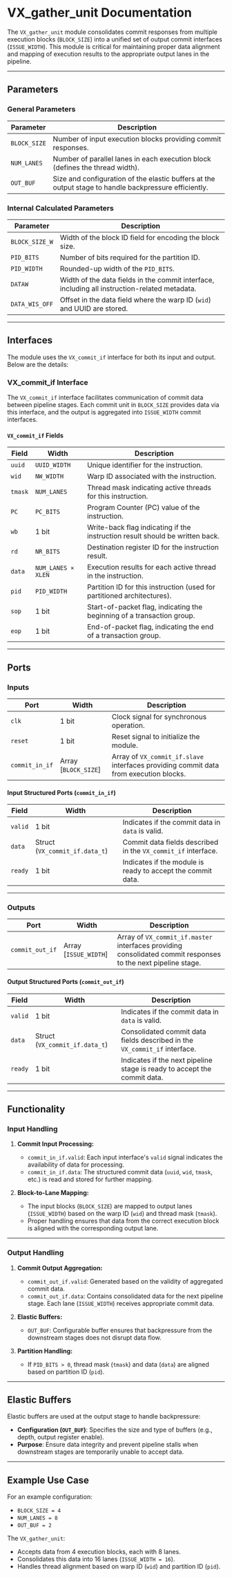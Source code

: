 # VX_gather_unit Documentation

The `VX_gather_unit` module consolidates commit responses from multiple execution blocks (`BLOCK_SIZE`) into a unified set of output commit interfaces (`ISSUE_WIDTH`). This module is critical for maintaining proper data alignment and mapping of execution results to the appropriate output lanes in the pipeline.

---

## Parameters

### General Parameters
| **Parameter** | **Description**                                                                                     |
|---------------|-----------------------------------------------------------------------------------------------------|
| `BLOCK_SIZE`  | Number of input execution blocks providing commit responses.                                         |
| `NUM_LANES`   | Number of parallel lanes in each execution block (defines the thread width).                         |
| `OUT_BUF`     | Size and configuration of the elastic buffers at the output stage to handle backpressure efficiently.|

### Internal Calculated Parameters
| **Parameter**      | **Description**                                                                                 |
|--------------------|-------------------------------------------------------------------------------------------------|
| `BLOCK_SIZE_W`     | Width of the block ID field for encoding the block size.                                         |
| `PID_BITS`         | Number of bits required for the partition ID.                                                   |
| `PID_WIDTH`        | Rounded-up width of the `PID_BITS`.                                                             |
| `DATAW`            | Width of the data fields in the commit interface, including all instruction-related metadata.    |
| `DATA_WIS_OFF`     | Offset in the data field where the warp ID (`wid`) and UUID are stored.                         |

---

## Interfaces

The module uses the `VX_commit_if` interface for both its input and output. Below are the details:

### VX_commit_if Interface
The `VX_commit_if` interface facilitates communication of commit data between pipeline stages. Each commit unit in `BLOCK_SIZE` provides data via this interface, and the output is aggregated into `ISSUE_WIDTH` commit interfaces.

#### **`VX_commit_if` Fields**
| **Field**    | **Width**                          | **Description**                                                                                                  |
|--------------|------------------------------------|------------------------------------------------------------------------------------------------------------------|
| `uuid`       | `UUID_WIDTH`                      | Unique identifier for the instruction.                                                                           |
| `wid`        | `NW_WIDTH`                        | Warp ID associated with the instruction.                                                                         |
| `tmask`      | `NUM_LANES`                       | Thread mask indicating active threads for this instruction.                                                      |
| `PC`         | `PC_BITS`                         | Program Counter (PC) value of the instruction.                                                                   |
| `wb`         | 1 bit                             | Write-back flag indicating if the instruction result should be written back.                                      |
| `rd`         | `NR_BITS`                         | Destination register ID for the instruction result.                                                              |
| `data`       | `NUM_LANES × XLEN`                | Execution results for each active thread in the instruction.                                                     |
| `pid`        | `PID_WIDTH`                       | Partition ID for this instruction (used for partitioned architectures).                                          |
| `sop`        | 1 bit                             | Start-of-packet flag, indicating the beginning of a transaction group.                                            |
| `eop`        | 1 bit                             | End-of-packet flag, indicating the end of a transaction group.                                                   |

---

## Ports

### Inputs
| **Port**               | **Width**                      | **Description**                                                                                                  |
|------------------------|---------------------------------|------------------------------------------------------------------------------------------------------------------|
| `clk`                  | 1 bit                          | Clock signal for synchronous operation.                                                                          |
| `reset`                | 1 bit                          | Reset signal to initialize the module.                                                                           |
| `commit_in_if`         | Array [`BLOCK_SIZE`]           | Array of `VX_commit_if.slave` interfaces providing commit data from execution blocks.                            |

#### **Input Structured Ports (`commit_in_if`)**
| **Field**    | **Width**                          | **Description**                                                                                                  |
|--------------|------------------------------------|------------------------------------------------------------------------------------------------------------------|
| `valid`      | 1 bit                             | Indicates if the commit data in `data` is valid.                                                                 |
| `data`       | Struct (`VX_commit_if.data_t`)    | Commit data fields described in the `VX_commit_if` interface.                                                    |
| `ready`      | 1 bit                             | Indicates if the module is ready to accept the commit data.                                                      |

---

### Outputs
| **Port**               | **Width**                      | **Description**                                                                                                  |
|------------------------|---------------------------------|------------------------------------------------------------------------------------------------------------------|
| `commit_out_if`        | Array [`ISSUE_WIDTH`]          | Array of `VX_commit_if.master` interfaces providing consolidated commit responses to the next pipeline stage.     |

#### **Output Structured Ports (`commit_out_if`)**
| **Field**    | **Width**                          | **Description**                                                                                                  |
|--------------|------------------------------------|------------------------------------------------------------------------------------------------------------------|
| `valid`      | 1 bit                             | Indicates if the commit data in `data` is valid.                                                                 |
| `data`       | Struct (`VX_commit_if.data_t`)    | Consolidated commit data fields described in the `VX_commit_if` interface.                                       |
| `ready`      | 1 bit                             | Indicates if the next pipeline stage is ready to accept the commit data.                                         |

---

## Functionality

### Input Handling
1. **Commit Input Processing:**
   - `commit_in_if.valid`: Each input interface's `valid` signal indicates the availability of data for processing.
   - `commit_in_if.data`: The structured commit data (`uuid`, `wid`, `tmask`, etc.) is read and stored for further mapping.

2. **Block-to-Lane Mapping:**
   - The input blocks (`BLOCK_SIZE`) are mapped to output lanes (`ISSUE_WIDTH`) based on the warp ID (`wid`) and thread mask (`tmask`).
   - Proper handling ensures that data from the correct execution block is aligned with the corresponding output lane.

---

### Output Handling
1. **Commit Output Aggregation:**
   - `commit_out_if.valid`: Generated based on the validity of aggregated commit data.
   - `commit_out_if.data`: Contains consolidated data for the next pipeline stage. Each lane (`ISSUE_WIDTH`) receives appropriate commit data.

2. **Elastic Buffers:**
   - `OUT_BUF`: Configurable buffer ensures that backpressure from the downstream stages does not disrupt data flow.

3. **Partition Handling:**
   - If `PID_BITS > 0`, thread mask (`tmask`) and data (`data`) are aligned based on partition ID (`pid`).

---

## Elastic Buffers

Elastic buffers are used at the output stage to handle backpressure:
- **Configuration (`OUT_BUF`)**: Specifies the size and type of buffers (e.g., depth, output register enable).
- **Purpose**: Ensure data integrity and prevent pipeline stalls when downstream stages are temporarily unable to accept data.

---

## Example Use Case

For an example configuration:
- `BLOCK_SIZE = 4`
- `NUM_LANES = 8`
- `OUT_BUF = 2`

The `VX_gather_unit`:
- Accepts data from 4 execution blocks, each with 8 lanes.
- Consolidates this data into 16 lanes (`ISSUE_WIDTH = 16`).
- Handles thread alignment based on warp ID (`wid`) and partition ID (`pid`).

```markdown
